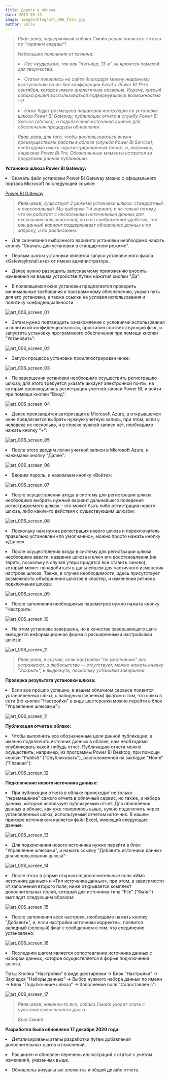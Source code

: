 ```yaml
---
title: Дорога в облака
date: 2019-09-13
image: images/blog/art_006_foto.jpg
author: Smile
---
```


> *Рвав-рвав, неудержимый собака Смайл решил написать статью по "горячим следам"!*
>
> *Небольшие пояснения от хозяина:*
>
> **<li>** *Пес неудержим, так как "пятница, 13-е" не является помехой для творчества.*
>
> **<li>** *Статья появилась на сайте благодаря моему недавнему выступлению на on-line конференции Excel + Power BI 11-го сентября, которое имело аналогичное название. Короче, хитрый собака решил воспользоваться подвернувшейся возможностью :-Р*
>
> **<li>** *Ниже будет размещена пошаговая инструкция по установке шлюза Power BI Gateway, публикации отчета в службу Power BI Service (облако), и подключения источника данных для обеспечения процедуры обновления.*


> *Рвав-рвав, для того, чтобы воспользоваться всеми преимуществами работы в облаке (служба Power BI Service), необходимо иметь зарегистрированный тенант, и, например, лицензию Power BI Pro. Обозначенные моменты остаются за пределами данной публикации.*


**Установка шлюза Power BI Gateway:**

**<li>** Скачать файл установки Power BI Gateway можно с официального портала Microsoft по следующей ссылке:

[Power BI Gateway](https://powerbi.microsoft.com/ru-ru/gateway/)

> *Рвав-рвав, существует 2 режима установки шлюза: стандартный и персональный. Мы выберем 1-й вариант, и не только потому, что он работает с несколькими источниками данных для нескольких пользователей, но и из соображений удобства, так как данный вариант поддерживает обновление данных и по запросу, и по расписанию.* 

**<li>** Для скачивания выбранного варианта установки необходимо нажать кнопку "Скачать для установки в стандартном режиме".

**<li>** Первым шагом установки является запуск установочного файла «GatewayInstall.exe» от имени администратора.

**<li>** Далее нужно разрешить запускаемому приложению вносить изменения на вашем устройстве путем нажатия кнопки "Да".

**<li>** В появившемся окне установки предлагается проверить минимальные требования к программному обеспечению, указан путь для его установки, а также ссылки на условия использования и политику конфиденциальности: 

![art_006_screen_01](https://kkadikin.ru/images/blog/art_006_screen_1.jpg)

**<li>** Затем нужно подтвердить ознакомление с условиями использования и политикой конфиденциальности, проставив соответствующий флаг, и запустить установку программного обеспечения при помощи кнопки "Установить":

![art_006_screen_02](https://kkadikin.ru/images/blog/art_006_screen_2.jpg)

**<li>** Запуск процесса установки проиллюстрирован ниже:

![art_006_screen_03](https://kkadikin.ru/images/blog/art_006_screen_3.jpg)

**<li>** По завершении установки необходимо осуществить регистрацию шлюза, для этого требуется указать аккаунт электронной почты, на который производилась регистрация учетной записи Power BI, и войти при помощи кнопки "Вход":

![art_006_screen_04](https://kkadikin.ru/images/blog/art_006_screen_4.jpg)

**<li>** Далее производится авторизация в Microsoft Azure, в открывшемся окне предлагается выбрать нужную учетную запись, при этом, если у человека их несколько, и в списке нужной записи нет, необходимо нажать кнопку "+":

![art_006_screen_05](https://kkadikin.ru/images/blog/art_006_screen_5.jpg)

**<li>** После этого вводим логин учетной записи в Microsoft Azure, и нажимаем кнопку "Далее":

![art_006_screen_06](https://kkadikin.ru/images/blog/art_006_screen_6.jpg)

**<li>** Вводим пароль, и нажимаем кнопку «Войти»:

![art_006_screen_07](https://kkadikin.ru/images/blog/art_006_screen_7.jpg)

**<li>** После осуществления входа в систему для регистрации шлюза необходимо выбрать нужный вариант дальнейшего поведения регистрируемого шлюза – это может быть либо регистрация нового шлюза, либо какие-то действия с существующим шлюзом:

![art_006_screen_08](https://kkadikin.ru/images/blog/art_006_screen_8.jpg)

**<li>** Поскольку нам нужна регистрация нового шлюза и переключатель правильно установлен «по умолчанию», можно просто нажать кнопку «Далее».

**<li>** После осуществления входа в систему для регистрации шлюза необходимо ввести: название шлюза и ключ его восстановления (не терять, поскольку в случае утери придется все ставить заново), который может понадобиться в дальнейшем для частичного изменения настроек шлюза. Также, в случае необходимости, здесь присутствует возможность объединения шлюзов в кластер, и изменения региона подключения шлюза:

![art_006_screen_09](https://kkadikin.ru/images/blog/art_006_screen_9.jpg)

**<li>** После заполнения необходимых параметров нужно нажать кнопку "Настроить:

![art_006_screen_10](https://kkadikin.ru/images/blog/art_006_screen_10.jpg)

**<li>** На этом установка завершена, но в качестве завершающего шага выводится информационная форма с расширенными настройками шлюза:

![art_006_screen_11](https://kkadikin.ru/images/blog/art_006_screen_11.jpg)

> *Рвав-рвав, в случае, если настройки "по умолчанию" вас устраивают, а любопытство -- отсутствует, можно нажать кнопку "Закрыть", и выдохнуть, поскольку установка завершена.*


**Проверка результата установки шлюза:**

**<li>** Если все прошло успешно, в вашем облачном сервисе появится установленный шлюз, с валидным (зеленым) флагом о том, что шлюз в сети (по кнопке "Настройки" в виде шестеренки можно перейти в блок "Управление шлюзами"):

![art_006_screen_11](https://kkadikin.ru/images/blog/art_006_screen_11.jpg)


**Публикация отчета в облако:**

**<li>** Чтобы выполнить все обозначенные цели данной публикации, а именно подключить источник данных в облаке, нам необходимо опубликовать какой-нибудь отчет. Публикацию отчета можно осуществить, например, из программы Power BI Desktop, при помощи кнопки "Publish" ("Опубликовать"), расположенной на закладке "Home" ("Главная"):

![art_006_screen_12](https://kkadikin.ru/images/blog/art_006_screen_12.jpg)


**Подключение нового источника данных:**

**<li>** При публикации отчета в облаке происходит не только "перемещение" самого отчета в облачный сервис, но также, и набора данных, которые использует публикуемый отчет. Для обновления данных в облаке, как уже говорилось выше, нужно подключить через установленный шлюз, используемый отчетом источник. В нашем примере источником является файл Excel, имеющий следующие данные:

![art_006_screen_13](https://kkadikin.ru/images/blog/art_006_screen_13.jpg)

**<li>** Для подключения нового источника нужно перейти в блок "Управление шлюзами", и нажать ссылку "Добавить источники данных для использования шлюза":

![art_006_screen_14](https://kkadikin.ru/images/blog/art_006_screen_14.jpg)

**<li>** После этого в форме откроются дополнительные поля «Имя источника данных» и «Тип источника данных», при этом, в зависимости от заполнения второго поля, ниже открывается комплект дополнительных полей, который для источника типа "File" ("Файл") выглядит следующим образом:

![art_006_screen_15](https://kkadikin.ru/images/blog/art_006_screen_15.jpg)

**<li>** После заполнения всех настроек, необходимо нажать кнопку "Добавить", и, если настройки источника корректны, появится валидный (зеленый) флаг с сообщением о том, что соединение установлено:

![art_006_screen_16](https://kkadikin.ru/images/blog/art_006_screen_16.jpg)

**<li>** Последним шагом является сопоставление источника данных с набором данных, которое осуществляется в форме подключения шлюза. 

Путь: Кнопка "Настройки" в виде шестиренки -> Блок "Настройки" -> Закладка "Наборы данных" -> Выбор нужного набора данных по имени -> Блок "Подключение шлюза" -> Заполнение поля "Сопоставлен с":

![art_006_screen_17](https://kkadikin.ru/images/blog/art_006_screen_17.jpg)


> *Рвав-рвав, наконец-то все, собака Смайл уходит спать с чувством выполненного долга...*
>
> *Ваш Смайл*


**Разработка была обновлена 17 декабря 2020 года:**

**<li>** Детализированы этапы разработки путем добавления дополнительных шагов и пояснений.

**<li>** Расширен и обновлен перечень иллюстраций к статье с учетом изменений, указанных выше.

**<li>** Обновлены визуальные элементы и общий дизайн отчета.